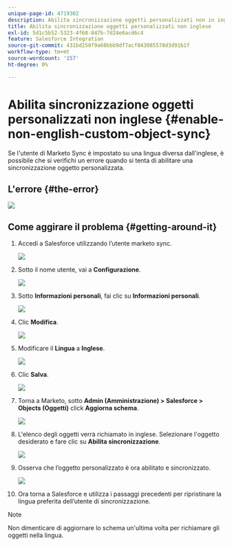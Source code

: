 ```yaml
---
unique-page-id: 4719302
description: Abilita sincronizzazione oggetti personalizzati non in inglese - Documentazione di Marketo - Documentazione del prodotto
title: Abilita sincronizzazione oggetti personalizzati non inglese
exl-id: 5d1c5b52-5323-4f68-847b-7d24e6acd6c4
feature: Salesforce Integration
source-git-commit: 431bd258f9a68bbb9df7acf043085578d3d91b1f
workflow-type: tm+mt
source-wordcount: '157'
ht-degree: 0%

---
```


# Abilita sincronizzazione oggetti personalizzati non inglese {#enable-non-english-custom-object-sync}

Se l&#39;utente di Marketo Sync è impostato su una lingua diversa dall&#39;inglese, è possibile che si verifichi un errore quando si tenta di abilitare una sincronizzazione oggetto personalizzata.

## L&#39;errore {#the-error}

![](assets/image2014-12-10-13-3a17-3a51.png)

## Come aggirare il problema {#getting-around-it}

1. Accedi a Salesforce utilizzando l’utente marketo sync.

   ![](assets/image2014-12-10-13-3a18-3a1.png)

1. Sotto il nome utente, vai a **Configurazione**.

   ![](assets/image2014-12-10-13-3a18-3a11.png)

1. Sotto **Informazioni personali**, fai clic su **Informazioni personali**.

   ![](assets/image2014-12-10-13-3a18-3a22.png)

1. Clic **Modifica**.

   ![](assets/image2014-12-10-13-3a18-3a32.png)

1. Modificare il **Lingua** a **Inglese**.

   ![](assets/image2014-12-10-13-3a18-3a45.png)

1. Clic **Salva**.

   ![](assets/image2014-12-10-13-3a18-3a55.png)

1. Torna a Marketo, sotto **Admin (Amministrazione) > Salesforce > Objects (Oggetti)** click **Aggiorna schema**.

   ![](assets/image2014-12-10-13-3a19-3a6.png)

1. L&#39;elenco degli oggetti verrà richiamato in inglese. Selezionare l&#39;oggetto desiderato e fare clic su **Abilita sincronizzazione**.

   ![](assets/image2014-12-10-13-3a19-3a16.png)

1. Osserva che l’oggetto personalizzato è ora abilitato e sincronizzato.

   ![](assets/image2014-12-10-13-3a19-3a26.png)

1. Ora torna a Salesforce e utilizza i passaggi precedenti per ripristinare la lingua preferita dell’utente di sincronizzazione.

>[!NOTE]
>
>Non dimenticare di aggiornare lo schema un&#39;ultima volta per richiamare gli oggetti nella lingua.
